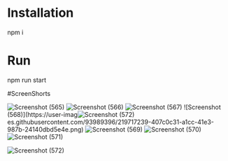 # Installation
npm i

# Run
npm run start

#ScreenShorts

![Screenshot (565)](https://user-images.githubusercontent.com/93989396/219717182-fcca0501-edd1-4868-bc75-1282d657933a.png)
![Screenshot (566)](https://user-images.githubusercontent.com/93989396/219717200-20c77300-98db-4bad-b6a1-c520c625d41f.png)
![Screenshot (567)](https://user-images.githubusercontent.com/93989396/219717212-0e9e6b13-0c62-4276-91ab-a62c45cf3d1a.png)
![Screenshot (568)](https://user-imag![Screenshot (572)](https://user-images.githubusercontent.com/93989396/219717642-0b746109-7c43-43be-b559-835f9d78dcc3.png)
es.githubusercontent.com/93989396/219717239-407c0c31-a1cc-41e3-987b-24140dbd5e4e.png)
![Screenshot (569)](https://user-images.githubusercontent.com/93989396/219717251-1be5760e-96a1-4fa8-943f-3eea9767ee0a.png)
![Screenshot (570)](https://user-images.githubusercontent.com/93989396/219717261-96a79187-fa6c-4512-9f85-cc64e62499b6.png)
![Screenshot (571)](https://user-images.githubusercontent.com/93989396/219717272-f6608141-496c-488c-bedd-fafc34f6e0b7.png)

![Screenshot (572)](https://user-images.githubusercontent.com/93989396/219717834-ce44cadb-14af-4cec-9e07-09b146d7696b.png)


